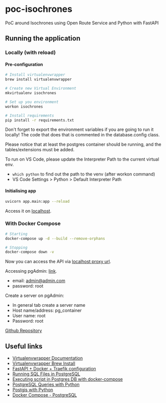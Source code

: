 # poc-isochrones

PoC around Isochrones using Open Route Service and Python with FastAPI

## Running the application

### Locally (with reload)

#### Pre-configuration

```bash
# Install virtualenvwrapper
brew install virtualenvwrapper

# Create new Virtual Environment
mkvirtualenv isochrones

# Set up you environment
workon isochrones

# Install requirements
pip install -r requirements.txt
```

Don't forget to export the environment variables if you are going to run it locally!
The code that does that is commented in the database.config class.

Please notice that at least the postgres container should be running, and the tables/extensions must be added.

To run on VS Code, please update the Interpreter Path to the current virtual env.

- `which python` to find out the path to the venv (after workon command)
- VS Code Settings > Python > Default Interpreter Path

#### Initialising app

```bash
uvicorn app.main:app --reload
```

Access it on [localhost](http://127.0.0.1:8000/).

### With Docker Compose

```bash
# Starting
docker-compose up -d --build --remove-orphans

# Stopping
docker-compose down -v

```

Now you can access the API via [localhost proxy url](http://isochrones-api.localhost:8008/).

Accessing pgAdmin: [link](http://localhost:5050/).

- email: admin@admin.com
- password: root

Create a server on pgAdmin:

- In general tab create a server name
- Host name/address: pg_container
- User name: root
- Password: root

[Github Repository](https://github.com/livia-delgado-kr/poc-postgres-isochrone)

## Useful links

- [Virtualenvwrapper Documentation](https://virtualenvwrapper.readthedocs.io/en/latest/)
- [Virtualenvwrapper Brew Install](https://formulae.brew.sh/formula/virtualenvwrapper)
- [FastAPI + Docker + Traefik configuration](https://testdriven.io/blog/fastapi-docker-traefik/)
- [Running SQL Files in PostgreSQL](https://kb.objectrocket.com/postgresql/how-to-run-an-sql-file-in-postgres-846)
- [Executing script in Postgres DB with docker-compose](https://levelup.gitconnected.com/creating-and-filling-a-postgres-db-with-docker-compose-e1607f6f882f)
- [PostgreSQL Queries with Python](https://www.postgresqltutorial.com/postgresql-python/insert/)
- [Postgis with Python](https://pypi.org/project/postgis/)
- [Docker Compose - PostgreSQL](https://graspingtech.com/docker-compose-postgresql/)
